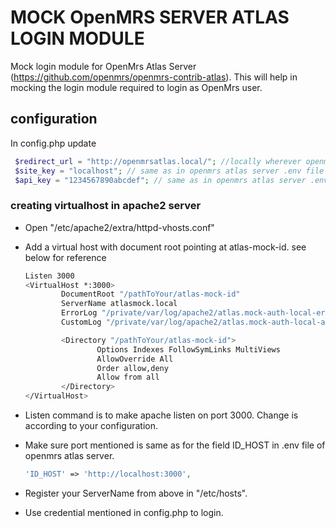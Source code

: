 MOCK OpenMRS SERVER ATLAS LOGIN MODULE
======================================

Mock login module for OpenMrs Atlas Server (https://github.com/openmrs/openmrs-contrib-atlas).
This will help in mocking the login module required to login as OpenMrs user.

## configuration

In config.php update

```php
 $redirect_url = "http://openmrsatlas.local/"; //locally wherever openmrs atlas module is hosted
 $site_key = "localhost"; // same as in openmrs atlas server .env file settings
 $api_key = "1234567890abcdef"; // same as in openmrs atlas server .env file settings
```


### creating virtualhost in apache2 server

- Open "/etc/apache2/extra/httpd-vhosts.conf"
- Add a virtual host with document root pointing at atlas-mock-id. see below for reference
  ```bash
  Listen 3000
  <VirtualHost *:3000>
          DocumentRoot "/pathToYour/atlas-mock-id"
          ServerName atlasmock.local
          ErrorLog "/private/var/log/apache2/atlas.mock-auth-local-error_log"
          CustomLog "/private/var/log/apache2/atlas.mock-auth-local-access_log" common

          <Directory "/pathToYour/atlas-mock-id">
                  Options Indexes FollowSymLinks MultiViews
                  AllowOverride All
                  Order allow,deny
                  Allow from all
          </Directory>
  </VirtualHost>

  ```
- Listen command is to make apache listen on port 3000. Change is according to your configuration.

- Make sure port mentioned is same as for the field ID_HOST in .env file of openmrs atlas server.

  ```php
  'ID_HOST' => 'http://localhost:3000',
  ```
- Register your ServerName from above in "/etc/hosts".

- Use credential mentioned in config.php to login.
